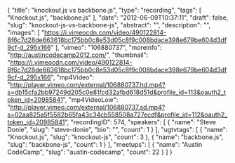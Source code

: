 {
  "title": "knockout.js vs backbone.js",
  "type": "recording",
  "tags": [
    "Knockout.js",
    "backbone.js"
  ],
  "date": "2012-06-09T10:37:11",
  "draft": false,
  "slug": "knockout-js-vs-backbone-js",
  "abstract": "",
  "description": "",
  "images": [
    "https://i.vimeocdn.com/video/490122814-8f6c7d28de663618bc175bb0c8e53d05c8f9c008bdace398e679be604d3df9cf-d_295x166"
  ],
  "vimeo": "106880737",
  "moreinfo": "http://austincodecamp2012.com/",
  "thumbnail": "https://i.vimeocdn.com/video/490122814-8f6c7d28de663618bc175bb0c8e53d05c8f9c008bdace398e679be604d3df9cf-d_295x166",
  "mp4Video": "http://player.vimeo.com/external/106880737.hd.mp4?s=db15cfa2bb97249d205c0e81fcd32afbd618d51d&profile_id=113&oauth2_token_id=20985841",
  "mp4VideoLow": "http://player.vimeo.com/external/106880737.sd.mp4?s=02aa825a5f5582b65fa43c34cb558508a727ecdf&profile_id=112&oauth2_token_id=20985841",
  "recordingID": 574,
  "speakers": [
    {
      "name": "Steve Donie",
      "slug": "steve-donie",
      "bio": "",
      "count": 1
    }
  ],
  "ugtvtags": [
    {
      "name": "Knockout.js",
      "slug": "knockout-js",
      "count": 3
    },
    {
      "name": "backbone.js",
      "slug": "backbone-js",
      "count": 1
    }
  ],
  "meetups": [
    {
      "name": "Austin CodeCamp",
      "slug": "austin-codecamp",
      "count": 22
    }
  ]
}